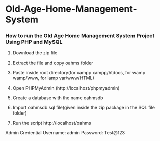 # Old-Age-Home-Management-System

### How to run the Old Age Home Management System Project Using PHP and MySQL

1. Download the zip file

2. Extract the file and copy oahms folder

3. Paste inside root directory(for xampp xampp/htdocs, for wamp wamp/www, for lamp var/www/HTML)

4. Open PHPMyAdmin (http://localhost/phpmyadmin)

5. Create a database with the name oahmsdb

6. Import oahmsdb.sql file(given inside the zip package in the SQL file folder)

7. Run the script http://localhost/oahms

Admin Credential
Username: admin
Password: Test@123


